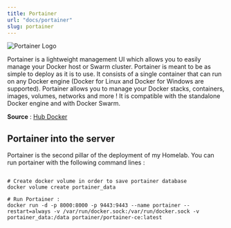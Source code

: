 ```yaml
---
title: Portainer
url: "docs/portainer"
slug: portainer
---
```


![Portainer Logo](../images/overview/portainer.png)

Portainer is a lightweight management UI which allows you to easily manage your Docker host or Swarm cluster.
Portainer is meant to be as simple to deploy as it is to use. It consists of a single container that can run on any Docker engine (Docker for Linux and Docker for Windows are supported).
Portainer allows you to manage your Docker stacks, containers, images, volumes, networks and more ! It is compatible with the standalone Docker engine and with Docker Swarm.

**Source** : [Hub Docker](https://hub.docker.com/r/portainer/portainer)

## Portainer into the server
 
Portainer is the second pillar of the deployment of my Homelab. You can run portainer with the following command lines : 

```

# Create docker volume in order to save portainer database
docker volume create portainer_data

# Run Portainer :
docker run -d -p 8000:8000 -p 9443:9443 --name portainer --restart=always -v /var/run/docker.sock:/var/run/docker.sock -v portainer_data:/data portainer/portainer-ce:latest
```


